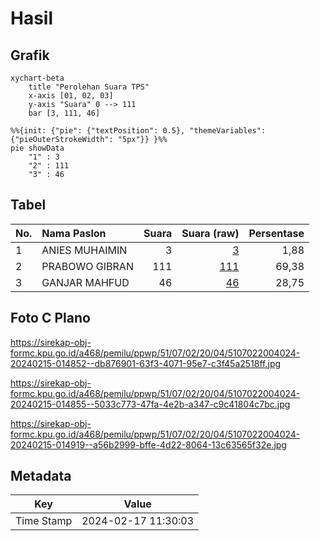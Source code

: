 # Hasil

## Grafik

```mermaid
xychart-beta
    title "Perolehan Suara TPS"
    x-axis [01, 02, 03]
    y-axis "Suara" 0 --> 111
    bar [3, 111, 46]
```

```mermaid
%%{init: {"pie": {"textPosition": 0.5}, "themeVariables": {"pieOuterStrokeWidth": "5px"}} }%%
pie showData
    "1" : 3
    "2" : 111
    "3" : 46
```

## Tabel

| No. | Nama Paslon    | Suara | Suara (raw) | Persentase |
|:--- |:-------------- | -----:| -----------:| ----------:|
| 1   | ANIES MUHAIMIN | 3     | [3][p-1]    | 1,88       |
| 2   | PRABOWO GIBRAN | 111   | [111][p-2]  | 69,38      |
| 3   | GANJAR MAHFUD  | 46    | [46][p-3]   | 28,75      |


[p-1]: https://github.com/gigit-pemilu/pemilu-2024-51-bali/blob/main/pilpres/hitung-suara/sub/51-bali/sub/07-karangasem/sub/02-sidemen/sub/2004-sangkan-gunung/sub/024-tps/sub/paslon-1.txt
[p-2]: https://github.com/gigit-pemilu/pemilu-2024-51-bali/blob/main/pilpres/hitung-suara/sub/51-bali/sub/07-karangasem/sub/02-sidemen/sub/2004-sangkan-gunung/sub/024-tps/sub/paslon-2.txt
[p-3]: https://github.com/gigit-pemilu/pemilu-2024-51-bali/blob/main/pilpres/hitung-suara/sub/51-bali/sub/07-karangasem/sub/02-sidemen/sub/2004-sangkan-gunung/sub/024-tps/sub/paslon-3.txt

## Foto C Plano

https://sirekap-obj-formc.kpu.go.id/a468/pemilu/ppwp/51/07/02/20/04/5107022004024-20240215-014852--db876901-63f3-4071-95e7-c3f45a2518ff.jpg

https://sirekap-obj-formc.kpu.go.id/a468/pemilu/ppwp/51/07/02/20/04/5107022004024-20240215-014855--5033c773-47fa-4e2b-a347-c9c41804c7bc.jpg

https://sirekap-obj-formc.kpu.go.id/a468/pemilu/ppwp/51/07/02/20/04/5107022004024-20240215-014919--a56b2999-bffe-4d22-8064-13c63565f32e.jpg


## Metadata

| Key        | Value               |
| ---------- | ------------------- |
| Time Stamp | 2024-02-17 11:30:03 |



